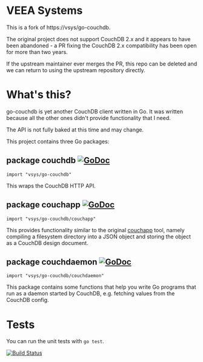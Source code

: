# VEEA Systems

This is a fork of https://vsys/go-couchdb.

The original project does not support CouchDB 2.x and it
appears to have been abandoned - a PR fixing the CouchDB
2.x compatibility has been open for more than two years.

If the upstream maintainer ever merges the PR, this repo
can be deleted and we can return to using the upstream
repository directly.

# What's this?

go-couchdb is yet another CouchDB client written in Go.
It was written because all the other ones didn't provide
functionality that I need.

The API is not fully baked at this time and may change.

This project contains three Go packages:

## package couchdb [![GoDoc](https://godoc.org/vsys/go-couchdb?status.png)](http://godoc.org/vsys/go-couchdb)

    import "vsys/go-couchdb"

This wraps the CouchDB HTTP API.

## package couchapp [![GoDoc](https://godoc.org/vsys/go-couchdb?status.png)](http://godoc.org/vsys/go-couchdb/couchapp)

    import "vsys/go-couchdb/couchapp"

This provides functionality similar to the original
[couchapp](https://github.com/couchapp/couchapp) tool,
namely compiling a filesystem directory into a JSON object
and storing the object as a CouchDB design document.

## package couchdaemon [![GoDoc](https://godoc.org/vsys/go-couchdb?status.png)](http://godoc.org/vsys/go-couchdb/couchdaemon)

    import "vsys/go-couchdb/couchdaemon"

This package contains some functions that help
you write Go programs that run as a daemon started by CouchDB,
e.g. fetching values from the CouchDB config.

# Tests

You can run the unit tests with `go test`.

[![Build Status](https://travis-ci.org/fjl/go-couchdb.png?branch=master)](https://travis-ci.org/fjl/go-couchdb)
